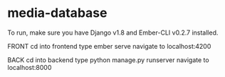 # media-database
To run, make sure you have Django v1.8 and Ember-CLI v0.2.7 installed. 

FRONT
cd into frontend
type ember serve
navigate to localhost:4200

BACK
cd into backend
type python manage.py runserver
navigate to localhost:8000
